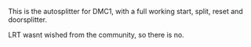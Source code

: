 This is the autosplitter for DMC1, with a full working start, split, reset and doorsplitter.

LRT wasnt wished from the community, so there is no.


